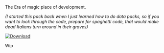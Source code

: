 The Era of magic place of development. 

*(I started this pack back when I just learned how to do data packs, so if you want to look through the code, prepare for spaghetti code, that would make dead Italians turn around in their graves)*

<a href="https://modrinth.com/datapack/era-of-magic"><img scr="https://github.com/modrinth/art/blob/main/Branding/Badge/badge-light__184x72.png" alt="Download"></a>

Wip
